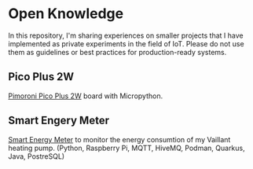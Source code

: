 # Open Knowledge
In this repository, I'm sharing experiences on smaller projects that I have implemented as private experiments in the field of IoT. Please do not use them as guidelines or best practices for production-ready systems.

## Pico Plus 2W
[Pimoroni Pico Plus 2W](pico-plus-2w) board with Micropython.


## Smart Engery Meter
[Smart Energy Meter](smart-energy-meter) to monitor the energy consumtion of my Vaillant heating pump. (Python, Raspberry Pi, MQTT, HiveMQ, Podman, Quarkus, Java, PostreSQL)